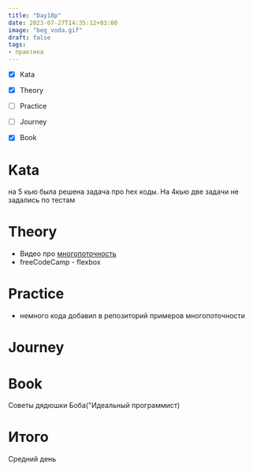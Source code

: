 ```yaml
---
title: "Day18p"
date: 2023-07-27T14:35:12+03:00
image: "beg_voda.gif"
draft: false
tags:
- практика
---
```



- [X] Kata
- [X] Theory
- [ ] Practice
- [ ] Journey
- [X] Book


# Kata

на 5 кью была решена задача про hex коды. На 4кью две задачи не задались по тестам

# Theory

- Видео про [многопоточность](https://www.youtube.com/watch?v=ShzQJUFzq58)
- freeCodeCamp - flexbox


# Practice

- немного кода добавил в репозиторий примеров многопоточности


# Journey


# Book

Советы дядюшки Боба("Идеальный программист)

# Итого

Средний день